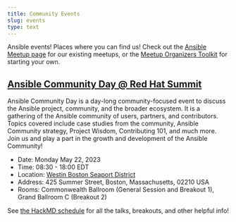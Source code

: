 ```yaml
---
title: Community Events
slug: events
type: text
---
```


Ansible events! Places where you can find us! Check out the [Ansible Meetup page](https://www.meetup.com/topics/ansible/all/) for our existing meetups, or the [Meetup Organizers Toolkit](https://github.com/ansible-community/meetup/blob/main/meetup_toolkit.md) for starting your own.

## [Ansible Community Day @ Red Hat Summit](https://hackmd.io/0uT8IXjJTH2ZBB28jAQ1fA)

Ansible Community Day is a day-long community-focused event to discuss the Ansible project, community, and the broader ecosystem. It is a gathering of the Ansible community of users, partners, and contributors. Topics covered include case studies from the community, Ansible Community strategy, Project Wisdom, Contributing 101, and much more. Join us and play a part in the growth and development of the Ansible Community!

- Date: Monday May 22, 2023
- Time: 08:30 - 18:00 EDT
- Location: [Westin Boston Seaport District](https://www.marriott.com/en-us/hotels/bosow-the-westin-boston-seaport-district/overview/)
- Address: 425 Summer Street, Boston, Massachusetts, 02210 USA
- Rooms: Commonwealth Ballroom (General Session and Breakout 1), Grand Ballroom C (Breakout 2)

See [the HackMD schedule](https://hackmd.io/0uT8IXjJTH2ZBB28jAQ1fA) for all the talks, breakouts, and other helpful info!
